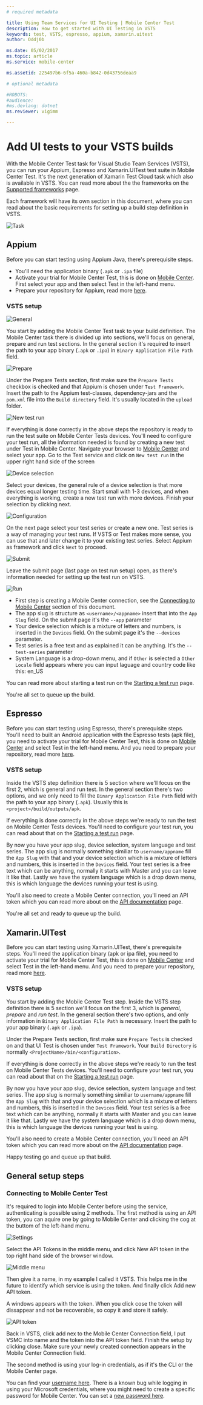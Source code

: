 ```yaml
---
# required metadata

title: Using Team Services for UI Testing | Mobile Center Test
description: How to get started with UI Testing in VSTS
keywords: test, VSTS, espresso, appium, xamarin.uitest
author: Oddj0b

ms.date: 05/02/2017
ms.topic: article
ms.service: mobile-center

ms.assetid: 225497b6-6f5a-460a-b842-0d43756deaa9 

# optional metadata

#ROBOTS:
#audience:
#ms.devlang: dotnet
ms.reviewer: vigimm

---
```


# Add UI tests to your VSTS builds

With the Mobile Center Test task for Visual Studio Team Services (VSTS), you can run your Appium, Espresso and Xamarin.UITest test suite in Mobile Center Test. It's the next generation of Xamarin Test Cloud task which also is available in VSTS. You can read more about the the frameworks on the [Supported frameworks](supported-frameworks.md) page. 

Each framework will have its own section in this document, where you can read about the basic requirements for setting up a build step definition in VSTS.

![Task](images/vsts-task.png)

## Appium

Before you can start testing using Appium Java, there's prerequisite steps.
* You'll need the application binary (`.apk` or `.ipa` file)
* Activate your trial for Mobile Center Test, this is done on [Mobile Center](https://mobile.azure.com/). First select your app and then select Test in the left-hand menu.
* Prepare your repository for Appium, read more [here](preparing-for-upload/appium.md).

### VSTS setup
![General](images/vsts-appium-general.png)

You start by adding the Mobile Center Test task to your build definition. The Mobile Center task there is divided up into sections, we'll focus on general, prepare and run test sections. In the general section it's required to insert the path to your app binary (`.apk` or `.ipa`) in `Binary Application File Path` field.

![Prepare](images/vsts-appium-prepare.png)

Under the Prepare Tests section, first make sure the `Prepare Tests` checkbox is checked and that Appium is chosen under `Test Framework`. Insert the path to the Appium test-classes, dependency-jars and the `pom.xml` file into the `Build directory` field. It's usually located in the `upload` folder.

![New test run](images/vsmc-appium-new.png)

If everything is done correctly in the above steps the repository is ready to run the test suite on Mobile Center Tests devices. You'll need to configure your test run, all the information needed is found by creating a new test under Test in Mobile Center. Navigate your browser to [Mobile Center](https://mobile.azure.com/) and select your app. Go to the Test service and click on `New test run` in the upper right hand side of the screen

![Device selection](images/vsmc-devices.png)

Select your devices, the general rule of a device selection is that more devices equal longer testing time. Start small with 1-3 devices, and when everything is working, create a new test run with more devices. Finish your selection by clicking next.

![Configuration](images/vsmc-appium-configuration.png)

On the next page select your test series or create a new one. Test series is a way of managing your test runs. If VSTS or Test makes more sense, you can use that and later change it to your existing test series. Select Appium as framework and click `Next` to proceed.

![Submit](images/vsmc-appium-submit.png)

Leave the submit page (last page on test run setup) open, as there's information needed for setting up the test run on VSTS. 

![Run](images/vsts-appium-run.png)

* First step is creating a Mobile Center connection, see the [Connecting to Mobile Center](#connecting-to-mobile-center-test) section of this document.
* The app slug is structure as `<username>/<appname>` insert that into the `App Slug` field. On the submit page it's the `--app` parameter
* Your device selection which is a mixture of letters and numbers, is inserted in the `Devices` field. On the submit page it's the `--devices` parameter.
* Test series is a free text and as explained it can be anything. It's the `--test-series` parameter
* System Language is a drop-down menu, and if `Other` is selected a `Other Locale` field appears where you can input laguage and country code like this: en_US

You can read more about starting a test run on the [Starting a test run](start-a-test-run.md) page.

You're all set to queue up the build.

## Espresso
Before you can start testing using Espresso, there's prerequisite steps. You'll need to built an Android application with the Espresso tests (apk file), you need to activate your trial for Mobile Center Test, this is done on [Mobile Center](https://mobile.azure.com/) and select Test in the left-hand menu. And you need to prepare your repository, read more [here](preparing-for-upload/espresso.md).

### VSTS setup
Inside the VSTS step definition there is 5 section where we'll focus on the first 2, which is general and run test. In the general section there's two options, and we only need to fill the `Binary Application File Path` field with the path to your app binary (`.apk`). Usually this is `<project>/build/outputs/apk`.

If everything is done correctly in the above steps we're ready to run the test on Mobile Center Tests devices. You'll need to configure your test run, you can read about that on the [Starting a test run](starting-a-test-run.md) page.

By now you have your app slug, device selection, system language and test series. The app slug is normally something similiar to `username/appname` fill the `App Slug` with that and your device selection which is a mixture of letters and numbers, this is inserted in the `Devices` field. Your test series is a free text which can be anything, normally it starts with Master and you can leave it like that. Lastly we have the system language which is a drop down menu, this is which language the devices running your test is using.

You'll also need to create a Mobile Center connection, you'll need an API token which you can read more about on the [API documentation](../api-docs/index.md) page.
 
You're all set and ready to queue up the build.

## Xamarin.UITest
Before you can start testing using Xamarin.UITest, there's prerequisite steps. You'll need the application binary (apk or ipa file), you need to activate your trial for Mobile Center Test, this is done on [Mobile Center](https://mobile.azure.com/) and select Test in the left-hand menu. And you need to prepare your repository, read more [here](preparing-for-upload/uitest.md).

### VSTS setup
You start by adding the Mobile Center Test step. Inside the VSTS step definition there is 5 section we'll focus on the first 3, which is _general_, _prepare_ and _run test_. In the general section there's two options, and only information in `Binary Application File Path` is necessary. Insert the path to your app binary (`.apk` or `.ipa`).

Under the Prepare Tests section, first make sure `Prepare Tests` is checked on and that UI Test is chosen under `Test Framework`. Your `Build Directory` is normally `<ProjectName>/bin/<configuration>`.

If everything is done correctly in the above steps we're ready to run the test on Mobile Center Tests devices. You'll need to configure your test run, you can read about that on the [Starting a test run](starting-a-test-run.md) page.

By now you have your app slug, device selection, system language and test series. The app slug is normally something similiar to `username/appname` fill the `App Slug` with that and your device selection which is a mixture of letters and numbers, this is inserted in the `Devices` field. Your test series is a free text which can be anything, normally it starts with Master and you can leave it like that. Lastly we have the system language which is a drop down menu, this is which language the devices running your test is using.

You'll also need to create a Mobile Center connection, you'll need an API token which you can read more about on the [API documentation](../api-docs/index.md) page.

Happy testing go and queue up that build.

## General setup steps

### Connecting to Mobile Center Test

It's required to login into Mobile Center before using the service, authenticating is possible using 2 methods. The first method is using an API token, you can aquire one by going to Mobile Center and clicking the cog at the buttom of the left-hand menu.

![Settings](images/vsts-api-cog.png)

Select the API Tokens in the middle menu, and click New API token in the top right hand side of the browser window.

![Middle menu](images/vsts-api-middle.png)

Then give it a name, in my example I called it VSTS. This helps me in the future to identify which service is using the token. And finally click Add new API token.

A windows appears with the token. When you click cose the token will dissappear and not be recoverable, so copy it and store it safely.

![API token](images/vsts-api-token.png)

Back in VSTS, click add nex to the Mobile Center Connection field, I put VSMC into name and the token into the API token field. Finish the setup by clicking close. Make sure your newly created connection appears in the Mobile Center Connection field.

The second method is using your log-in credentials, as if it's the CLI or the Mobile Center page. 

You can find your [username here](https://mobile.azure.com/settings/profile). There is a known bug while logging in using your Microsoft credentials, where you might need to create a specific password for Mobile Center. You can set a [new password here](https://mobile.azure.com/settings/password).

